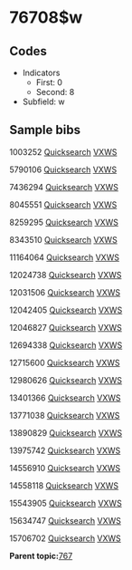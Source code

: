 # 76708$w

## Codes

-   Indicators
    -   First: 0
    -   Second: 8
-   Subfield: w

## Sample bibs

1003252 [Quicksearch](https://search.library.yale.edu/catalog/1003252) [VXWS](http://prodorbis.library.yale.edu:7014/vxws/GetHoldingsService?bibId=1003252)

5790106 [Quicksearch](https://search.library.yale.edu/catalog/5790106) [VXWS](http://prodorbis.library.yale.edu:7014/vxws/GetHoldingsService?bibId=5790106)

7436294 [Quicksearch](https://search.library.yale.edu/catalog/7436294) [VXWS](http://prodorbis.library.yale.edu:7014/vxws/GetHoldingsService?bibId=7436294)

8045551 [Quicksearch](https://search.library.yale.edu/catalog/8045551) [VXWS](http://prodorbis.library.yale.edu:7014/vxws/GetHoldingsService?bibId=8045551)

8259295 [Quicksearch](https://search.library.yale.edu/catalog/8259295) [VXWS](http://prodorbis.library.yale.edu:7014/vxws/GetHoldingsService?bibId=8259295)

8343510 [Quicksearch](https://search.library.yale.edu/catalog/8343510) [VXWS](http://prodorbis.library.yale.edu:7014/vxws/GetHoldingsService?bibId=8343510)

11164064 [Quicksearch](https://search.library.yale.edu/catalog/11164064) [VXWS](http://prodorbis.library.yale.edu:7014/vxws/GetHoldingsService?bibId=11164064)

12024738 [Quicksearch](https://search.library.yale.edu/catalog/12024738) [VXWS](http://prodorbis.library.yale.edu:7014/vxws/GetHoldingsService?bibId=12024738)

12031506 [Quicksearch](https://search.library.yale.edu/catalog/12031506) [VXWS](http://prodorbis.library.yale.edu:7014/vxws/GetHoldingsService?bibId=12031506)

12042405 [Quicksearch](https://search.library.yale.edu/catalog/12042405) [VXWS](http://prodorbis.library.yale.edu:7014/vxws/GetHoldingsService?bibId=12042405)

12046827 [Quicksearch](https://search.library.yale.edu/catalog/12046827) [VXWS](http://prodorbis.library.yale.edu:7014/vxws/GetHoldingsService?bibId=12046827)

12694338 [Quicksearch](https://search.library.yale.edu/catalog/12694338) [VXWS](http://prodorbis.library.yale.edu:7014/vxws/GetHoldingsService?bibId=12694338)

12715600 [Quicksearch](https://search.library.yale.edu/catalog/12715600) [VXWS](http://prodorbis.library.yale.edu:7014/vxws/GetHoldingsService?bibId=12715600)

12980626 [Quicksearch](https://search.library.yale.edu/catalog/12980626) [VXWS](http://prodorbis.library.yale.edu:7014/vxws/GetHoldingsService?bibId=12980626)

13401366 [Quicksearch](https://search.library.yale.edu/catalog/13401366) [VXWS](http://prodorbis.library.yale.edu:7014/vxws/GetHoldingsService?bibId=13401366)

13771038 [Quicksearch](https://search.library.yale.edu/catalog/13771038) [VXWS](http://prodorbis.library.yale.edu:7014/vxws/GetHoldingsService?bibId=13771038)

13890829 [Quicksearch](https://search.library.yale.edu/catalog/13890829) [VXWS](http://prodorbis.library.yale.edu:7014/vxws/GetHoldingsService?bibId=13890829)

13975742 [Quicksearch](https://search.library.yale.edu/catalog/13975742) [VXWS](http://prodorbis.library.yale.edu:7014/vxws/GetHoldingsService?bibId=13975742)

14556910 [Quicksearch](https://search.library.yale.edu/catalog/14556910) [VXWS](http://prodorbis.library.yale.edu:7014/vxws/GetHoldingsService?bibId=14556910)

14558118 [Quicksearch](https://search.library.yale.edu/catalog/14558118) [VXWS](http://prodorbis.library.yale.edu:7014/vxws/GetHoldingsService?bibId=14558118)

15543905 [Quicksearch](https://search.library.yale.edu/catalog/15543905) [VXWS](http://prodorbis.library.yale.edu:7014/vxws/GetHoldingsService?bibId=15543905)

15634747 [Quicksearch](https://search.library.yale.edu/catalog/15634747) [VXWS](http://prodorbis.library.yale.edu:7014/vxws/GetHoldingsService?bibId=15634747)

15706702 [Quicksearch](https://search.library.yale.edu/catalog/15706702) [VXWS](http://prodorbis.library.yale.edu:7014/vxws/GetHoldingsService?bibId=15706702)

**Parent topic:**[767](../../tags/767/767.md)

